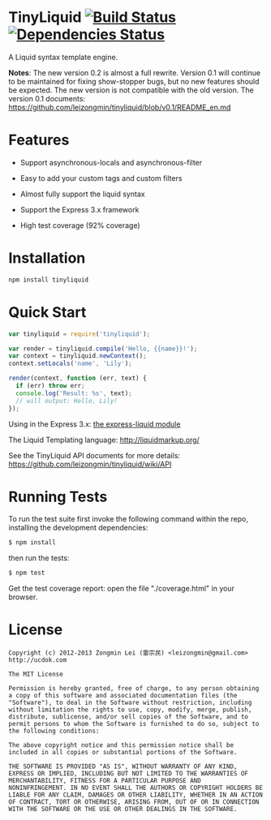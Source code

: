 TinyLiquid [![Build Status](https://secure.travis-ci.org/leizongmin/tinyliquid.png?branch=master)](http://travis-ci.org/leizongmin/tinyliquid) [![Dependencies Status](https://david-dm.org/leizongmin/tinyliquid.png)](http://david-dm.org/leizongmin/tinyliquid)
==============

A Liquid syntax template engine. 

__Notes__: The new version 0.2 is almost a full rewrite. Version 0.1 will continue to be maintained for fixing show-stopper bugs, but no new features should be expected.
The new version is not compatible with the old version. The version 0.1 documents: https://github.com/leizongmin/tinyliquid/blob/v0.1/README_en.md


Features
========

* Support asynchronous-locals and asynchronous-filter

* Easy to add your custom tags and custom filters

* Almost fully support the liquid syntax

* Support the Express 3.x framework

* High test coverage (92% coverage)


Installation
============

```bash
npm install tinyliquid
```


Quick Start
===========

```javascript
var tinyliquid = require('tinyliquid');

var render = tinyliquid.compile('Hello, {{name}}!');
var context = tinyliquid.newContext();
context.setLocals('name', 'Lily');

render(context, function (err, text) {
  if (err) throw err;
  console.log('Result: %s', text);
  // will output: Hello, Lily!
});
```

Using in the Express 3.x: [the express-liquid module](https://github.com/leizongmin/express-liquid)

The Liquid Templating language: http://liquidmarkup.org/

See the TinyLiquid API documents for more details: https://github.com/leizongmin/tinyliquid/wiki/API


Running Tests
=============

To run the test suite first invoke the following command within the repo, installing the development dependencies:

```bash
$ npm install
```

then run the tests:

```bash
$ npm test
```

Get the test coverage report: open the file "./coverage.html" in your browser.


License
=======

```
Copyright (c) 2012-2013 Zongmin Lei (雷宗民) <leizongmin@gmail.com>
http://ucdok.com

The MIT License

Permission is hereby granted, free of charge, to any person obtaining
a copy of this software and associated documentation files (the
"Software"), to deal in the Software without restriction, including
without limitation the rights to use, copy, modify, merge, publish,
distribute, sublicense, and/or sell copies of the Software, and to
permit persons to whom the Software is furnished to do so, subject to
the following conditions:

The above copyright notice and this permission notice shall be
included in all copies or substantial portions of the Software.

THE SOFTWARE IS PROVIDED "AS IS", WITHOUT WARRANTY OF ANY KIND,
EXPRESS OR IMPLIED, INCLUDING BUT NOT LIMITED TO THE WARRANTIES OF
MERCHANTABILITY, FITNESS FOR A PARTICULAR PURPOSE AND
NONINFRINGEMENT. IN NO EVENT SHALL THE AUTHORS OR COPYRIGHT HOLDERS BE
LIABLE FOR ANY CLAIM, DAMAGES OR OTHER LIABILITY, WHETHER IN AN ACTION
OF CONTRACT, TORT OR OTHERWISE, ARISING FROM, OUT OF OR IN CONNECTION
WITH THE SOFTWARE OR THE USE OR OTHER DEALINGS IN THE SOFTWARE.
```
